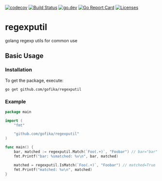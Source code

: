 [![codecov](https://codecov.io/gh/gofika/regexputil/branch/main/graph/badge.svg)](https://codecov.io/gh/gofika/regexputil)
[![Build Status](https://github.com/gofika/regexputil/workflows/build/badge.svg)](https://github.com/gofika/regexputil)
[![go.dev](https://img.shields.io/badge/go.dev-reference-007d9c?logo=go&logoColor=white)](https://pkg.go.dev/github.com/gofika/regexputil)
[![Go Report Card](https://goreportcard.com/badge/github.com/gofika/regexputil)](https://goreportcard.com/report/github.com/gofika/regexputil)
[![Licenses](https://img.shields.io/github/license/gofika/regexputil)](LICENSE)

# regexputil

golang regexp utils for common use


## Basic Usage

### Installation

To get the package, execute:

```bash
go get github.com/gofika/regexputil
```

### Example

```go
package main

import (
	"fmt"

	"github.com/gofika/regexputil"
)

func main() {
	bar, matched := regexputil.Match(`Foo(.+)`, "Foobar") // bar="bar" matched=True
	fmt.Printf("bar: %smatched: %v\n", bar, matched)

	matched = regexputil.IsMatch(`Foo(.+)`, "Foobar") // matched=True
	fmt.Printf("matched: %v\n", matched)
}
```